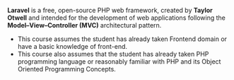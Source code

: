 **Laravel** is a free, open-source PHP web framework, created by **Taylor Otwell** and intended for the development of web applications following the **Model–View–Controller (MVC)** architectural pattern.

* This course assumes the student has already taken Frontend domain or have a basic knowledge of front-end.
* This course also assumes that the student has already taken PHP programming
  language or reasonably familiar with PHP and its Object Oriented Programming
  Concepts.
